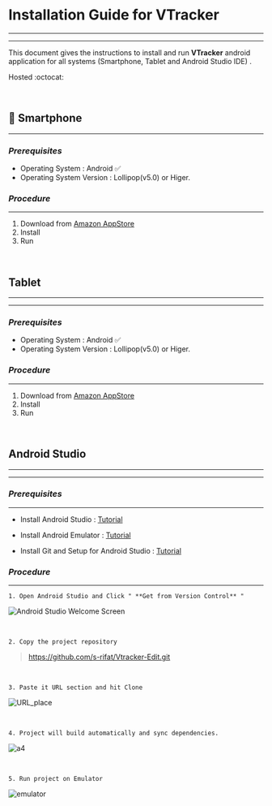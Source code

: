<!--Heading -->

# Installation Guide for **VTracker**

***
***



This document gives the instructions to install and run **VTracker** android application for all systems (Smartphone, Tablet and Android Studio IDE) . 

Hosted :octocat:

<br>

:large_blue_circle: Smartphone 
---
---

### *Prerequisites*
* Operating System : Android :white_check_mark:
* Operating System Version : Lollipop(v5.0) or Higer. 

### _Procedure_
---
1. Download from [Amazon AppStore](https://www.google.com)
1. Install
1. Run

<br>

## Tablet
---
---

### *Prerequisites*
* Operating System : Android :white_check_mark:
* Operating System Version : Lollipop(v5.0) or Higer. 

### _Procedure_
---
1. Download from [Amazon AppStore](https://www.google.com)
1. Install
1. Run

<br>

## Android Studio
***
***

### *Prerequisites*
---
* Install Android Studio : [Tutorial](https://developer.android.com/studio/install)
 
* Install Android Emulator : [Tutorial](https://developer.android.com/studio/run/emulator)
 
* Install Git and Setup for Android Studio : [Tutorial](https://stackoverflow.com/questions/37093723/how-to-add-an-android-studio-project-to-github)
 


### _Procedure_
---
```
1. Open Android Studio and Click " **Get from Version Control** "
```
![Android Studio Welcome Screen](https://user-images.githubusercontent.com/24709603/93721433-244d0800-fbb2-11ea-8fb5-73c3463d9806.png)

<br>

```
2. Copy the project repository 
```
> https://github.com/s-rifat/Vtracker-Edit.git

<br>

```
3. Paste it URL section and hit Clone
```

![URL_place](https://user-images.githubusercontent.com/24709603/93721473-60806880-fbb2-11ea-867d-0ceb4e2065c2.png)


<br>

```
4. Project will build automatically and sync dependencies.
```

![a4](https://user-images.githubusercontent.com/24709603/93721474-61b19580-fbb2-11ea-9db3-04dabd9fdda9.png)

<br>

```
5. Run project on Emulator
```
![emulator](https://user-images.githubusercontent.com/24709603/93721480-6413ef80-fbb2-11ea-968a-49e31b85edf3.png)

